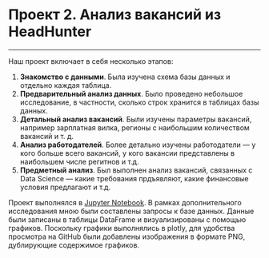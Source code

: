 # Проект 2. Анализ вакансий из HeadHunter
_____

Наш проект включает в себя несколько этапов:
1. **Знакомство с данными**. Была изучена схема базы данных и отдельно каждая таблица.
2. **Предварительный анализ данных**. Было проведено небольшое исследование, в частности, сколько строк хранится в таблицах базы данных.
3. **Детальный анализ вакансий**. Были изучены параметры вакансий, например зарплатная вилка, регионы с наибольшим количеством вакансий и т. д.
4. **Анализ работодателей**. Более детально изучены работодатели — у кого больше всего вакансий, у кого вакансии представлены в наибольшем числе регитнов и т.д.
5. **Предметный анализ**. Был выполнен анализ вакансий, связанных c Data Science — какие требования прдъявляют, какие финансовые условия предлагают и т.д.

Проект выполнялся в [Jupyter Notebook](https://github.com/MaximBrodovsky/Skillfactory.Project2/blob/master/Project_2.HeadHunter_vacancies_analysis.ipynb). В рамках дополнительного исследования мною были составлены запросы к базе данных. Данные были записаны в таблицы DataFrame и визуализированы с помощью графиков. Поскольку графики выполнялись в plotly, для удобства просмотра на GitHub были добавлены изображения в формате PNG, дублирующие содержимое графиков.